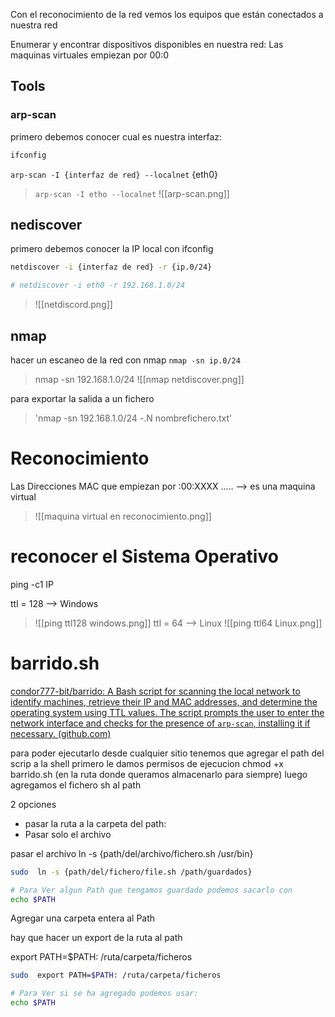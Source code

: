 Con el reconocimiento de la red vemos los equipos que están conectados a nuestra red

Enumerar y encontrar  dispositivos  disponibles en nuestra red:
Las maquinas virtuales empiezan por 00:0

## Tools
### arp-scan
primero debemos conocer cual es nuestra interfaz:

```sh fold:"comando ifconfig"
ifconfig
```

`arp-scan -I {interfaz de red} --localnet` {eth0}
>  `arp-scan -I etho --localnet` 
>  ![[arp-scan.png]]

## nediscover
primero debemos conocer la IP local con ifconfig
```sh fold:"Netdiscover"
netdiscover -i {interfaz de red} -r {ip.0/24}

# netdiscover -i eth0 -r 192.168.1.0/24
```
> ![[netdiscord.png]]



## nmap

hacer un escaneo de la red con nmap
`nmap -sn ip.0/24`
>nmap -sn 192.168.1.0/24
>![[nmap netdiscover.png]]

para exportar la salida a un fichero
> 'nmap -sn 192.168.1.0/24 -.N nombrefichero.txt'


# Reconocimiento

Las Direcciones MAC que empiezan por :00:XXXX ..... --> es una maquina virtual
> ![[maquina virtual en reconocimiento.png]]

# reconocer el Sistema Operativo
ping -c1  IP


ttl = 128 --> Windows
> ![[ping ttl128 windows.png]]
ttl = 64 --> Linux
> ![[ping ttl64 Linux.png]]


# barrido.sh
[condor777-bit/barrido: A Bash script for scanning the local network to identify machines, retrieve their IP and MAC addresses, and determine the operating system using TTL values. The script prompts the user to enter the network interface and checks for the presence of `arp-scan`, installing it if necessary. (github.com)](https://github.com/condor777-bit/barrido)

para poder ejecutarlo desde cualquier sitio tenemos que agregar el path del scrip a la shell
primero le damos permisos de ejecucion
chmod +x barrido.sh (en la ruta donde queramos almacenarlo para siempre)
luego agregamos el fichero sh al path


2 opciones 
- pasar la ruta a la carpeta del path:
- Pasar solo el archivo

pasar el archivo 
ln -s {path/del/archivo/fichero.sh /usr/bin}
```sh fold:"agregar fichero a path"
sudo  ln -s {path/del/fichero/file.sh /path/guardados}

# Para Ver algun Path que tengamos guardado podemos sacarlo con 
echo $PATH
``` 


Agregar una carpeta entera al Path

hay que hacer un export de la ruta al path

export PATH=$PATH: /ruta/carpeta/ficheros

```sh fold:"agregar carpeta completa al path"
sudo  export PATH=$PATH: /ruta/carpeta/ficheros

# Para Ver si se ha agregado podemos usar:
echo $PATH 
``` 